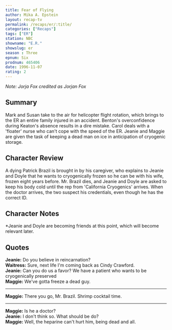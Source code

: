 ```yaml
---
title: Fear of Flying
author: Mika A. Epstein
layout: recap-tv
permalink: /recaps/er/:title/
categories: ["Recaps"]
tags: ["ER"]
station: NBC
showname: "E.R."
showslug: er
season : Three  
epnum: Six  
prodnum: 465406    
date: 1996-11-07  
rating: 2  
---
```


_Note: Jorja Fox credited as Jorjan Fox_

## Summary  

Mark and Susan take to the air for helicopter flight rotation, which brings to the ER an entire family injured in an accident. Benton's overconfidence during Keaton's absence results in a dire mistake. Carol deals with a 'floater' nurse who can't cope with the speed of the ER. Jeanie and Maggie are given the task of keeping a dead man on ice in anticipation of cryogenic storage.

## Character Review  

A dying Patrick Brazil is brought in by his caregiver, who explains to Jeanie and Doyle that he wants to cryogenically frozen so he can be with his wife, frozen eight years before. Mr. Brazil dies, and Jeanie and Doyle are asked to keep his body cold until the rep from 'California Cryogenics' arrives. When the doctor arrives, the two suspect his credentials, even though he has the correct ID.

## Character Notes  

*Jeanie and Doyle are becoming friends at this point, which will become relevant later.

## Quotes  

**Jeanie:** Do you believe in reincarnation?  
**Waitress:** Sure, next life I'm coming back as Cindy Crawford.  
**Jeanie:** Can you do us a favor? We have a patient who wants to be cryogenically preserved  
**Maggie:** We've gotta freeze a dead guy.

<hr>

**Maggie:** There you go, Mr. Brazil. Shrimp cocktail time.  

<hr>

**Maggie:** Is he a doctor?  
**Jeanie:** I don't think so. What should be do?  
**Maggie:** Well, the heparine can't hurt him, being dead and all.
